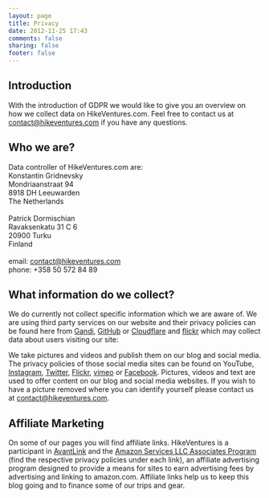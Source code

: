 ```yaml
---
layout: page
title: Privacy
date: 2012-11-25 17:43
comments: false
sharing: false
footer: false
---
```


## Introduction
With the introduction of GDPR we would like to give you an overview on how we collect data on HikeVentures.com. Feel free to contact us at contact@hikeventures.com if you have any questions.

## Who we are?
Data controller of HikeVentures.com are:
<br>
Konstantin Gridnevsky<br>
Mondriaanstraat 94<br>
8918 DH Leeuwarden<br>
The Netherlands<br>
<br>
Patrick Dormischian<br>
Ravaksenkatu 31 C 6<br>
20900 Turku<br>
Finland<br>
<br>
email: contact@hikeventures.com<br>
phone: +358 50 572 84 89

## What information do we collect?
We do currently not collect specific information which we are aware of. We are using third party services on our website and their privacy policies can be found here from [Gandi](https://www.gandi.net/en/contracts/terms-of-service), [GitHub](https://help.github.com/articles/github-privacy-statement/) or [Cloudflare](https://www.cloudflare.com/privacypolicy/) and [flickr](https://www.smugmug.com/about/privacy-flickr) which may collect data about users visiting our site:

We take pictures and videos and publish them on our blog and social media. The privacy policies of those social media sites can be found on YouTube, [Instagram](http://instagram.com/about/legal/privacy/), [Twitter](https://twitter.com/de/privacy), [Flickr](https://www.smugmug.com/about/privacy-flickr), [vimeo](https://vimeo.com/privacy) or [Facebook](https://www.facebook.com/about/privacy/). Pictures, videos and text are used to offer content on our blog and social media websites.
If you wish to have a picture removed where you can identify yourself please contact us at contact@hikeventures.com.

## Affiliate Marketing
On some of our pages you will find affiliate links. HikeVentures is a participant in [AvantLink](https://www.avantlink.com/privacy) and the [Amazon Services LLC Associates Program](https://www.amazon.com/gp/help/customer/display.html?nodeId=468496) (find the respective privacy policies under each link), an affiliate advertising program designed to provide a means for sites to earn advertising fees by advertising and linking to amazon.com. Affiliate links help us to keep this blog going and to finance some of our trips and gear.
